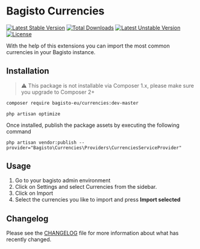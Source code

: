 # Bagisto Currencies
[![Latest Stable Version](http://poser.pugx.org/bagisto-eu/currencies/v)](https://packagist.org/packages/bagisto-eu/currencies)
[![Total Downloads](http://poser.pugx.org/bagisto-eu/currencies/downloads)](https://packagist.org/packages/bagisto-eu/currencies)
[![Latest Unstable Version](http://poser.pugx.org/bagisto-eu/currencies/v/unstable)](https://packagist.org/packages/bagisto-eu/currencies)
[![License](http://poser.pugx.org/bagisto-eu/currencies/license)](https://packagist.org/packages/bagisto-eu/currencies)

With the help of this extensions you can import the most common currencies in your Bagisto instance.  

## Installation
> :warning: This package is not installable via Composer 1.x, please make sure you upgrade to Composer 2+

```sh
composer require bagisto-eu/currencies:dev-master
```

```
php artisan optimize
``` 

Once installed, publish the package assets by executing the following command
```
php artisan vendor:publish --provider="Bagisto\Currencies\Providers\CurrenciesServiceProvider"
```

## Usage


1. Go to your bagisto admin environment
2. Click on Settings and select Currencies from the sidebar.
3. Click on Import
4. Select the currencies you like to import and press **Import selected**

## Changelog
Please see the [CHANGELOG](CHANGELOG.md) file for more information about what has recently changed.
